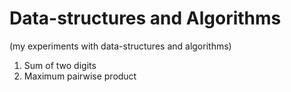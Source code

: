 # Data-structures and Algorithms
(my experiments with data-structures and algorithms)


1. Sum of two digits
2. Maximum pairwise product
